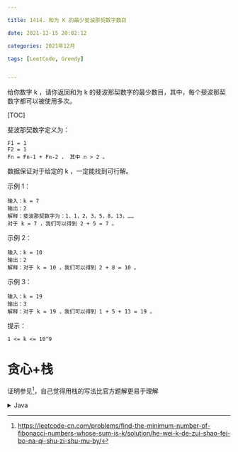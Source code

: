 ```yaml
---

title: 1414. 和为 K 的最少斐波那契数字数目

date: 2021-12-15 20:02:12

categories: 2021年12月

tags: [LeetCode, Greedy]


---
```

 
给你数字 k ，请你返回和为 k 的斐波那契数字的最少数目，其中，每个斐波那契数字都可以被使用多次。
 
<!-- more -->

[TOC]



斐波那契数字定义为：
    
    F1 = 1
    F2 = 1
    Fn = Fn-1 + Fn-2 ， 其中 n > 2 。
数据保证对于给定的 k ，一定能找到可行解。



示例 1：

    输入：k = 7
    输出：2 
    解释：斐波那契数字为：1，1，2，3，5，8，13，……
    对于 k = 7 ，我们可以得到 2 + 5 = 7 。
示例 2：

    输入：k = 10
    输出：2 
    解释：对于 k = 10 ，我们可以得到 2 + 8 = 10 。
示例 3：

    输入：k = 19
    输出：3 
    解释：对于 k = 19 ，我们可以得到 1 + 5 + 13 = 19 。


提示：

    1 <= k <= 10^9

# 贪心+栈

证明参见[^1]，自己觉得用栈的写法比官方题解更易于理解

<details>
    <summary>Java</summary>
    
```
class Solution {
    public int findMinFibonacciNumbers(int k) {
        Stack<Integer> stack = new Stack<>();
        int a = 1, b = 1;
        stack.push(a);
        stack.push(b);
        while (stack.peek() <= k) {
            int c = a + b;
            stack.push(c);
            a = b;
            b = c;
        }
        int len = 0;
        while (!stack.isEmpty() && k > 0) {
            int temp = stack.pop();
            if (temp <= k) {
                len++;
                k = k - temp;
            }
        }
        return len;
    }
}
```
</details>


[^1]: https://leetcode-cn.com/problems/find-the-minimum-number-of-fibonacci-numbers-whose-sum-is-k/solution/he-wei-k-de-zui-shao-fei-bo-na-qi-shu-zi-shu-mu-by/
